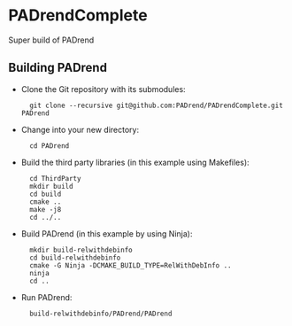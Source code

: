 PADrendComplete
===============

Super build of PADrend

Building PADrend
----------------

* Clone the Git repository with its submodules:

		git clone --recursive git@github.com:PADrend/PADrendComplete.git PADrend

* Change into your new directory:

		cd PADrend

* Build the third party libraries (in this example using Makefiles):

		cd ThirdParty
		mkdir build
		cd build
		cmake ..
		make -j8
		cd ../..

* Build PADrend (in this example by using Ninja):

		mkdir build-relwithdebinfo
		cd build-relwithdebinfo
		cmake -G Ninja -DCMAKE_BUILD_TYPE=RelWithDebInfo ..
		ninja
		cd ..

* Run PADrend:

		build-relwithdebinfo/PADrend/PADrend
